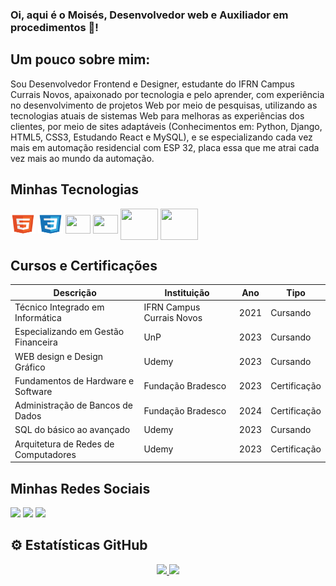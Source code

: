 ### Oi, aqui é o Moisés, Desenvolvedor web e Auxiliador em procedimentos 🦅! 


## Um pouco sobre mim:
<div>
  <p>
    Sou Desenvolvedor Frontend e Designer, estudante do IFRN Campus Currais Novos, apaixonado por tecnologia e pelo aprender, com experiência no desenvolvimento de projetos 
    Web por meio de pesquisas, utilizando as tecnologias atuais de sistemas Web para melhoras as experiências dos clientes, por meio de sites 
     adaptáveis (Conhecimentos em: Python, Django, HTML5, CSS3, Estudando React e MySQL), 
    e se especializando cada vez mais em automação residencial com ESP 32, placa essa que me atrai cada vez mais ao mundo da automação.
  </p>
</div>

## Minhas Tecnologias
<div style="display: inline_block"> 
  <img align="center" alt="HTML" height="30" width="40" src="https://raw.githubusercontent.com/devicons/devicon/master/icons/html5/html5-original.svg">
  <img align="center" alt="CSS" height="30" width="40" src="https://raw.githubusercontent.com/devicons/devicon/master/icons/css3/css3-original.svg">
  
  <img align="center" height="30" width="40" src="https://cdn.jsdelivr.net/gh/devicons/devicon/icons/python/python-original-wordmark.svg" />
  <img align="center" height="30" width="40" src="https://cdn.jsdelivr.net/gh/devicons/devicon/icons/django/django-plain.svg" />
  <img align="center" height="50" width="60" src="https://cdn.jsdelivr.net/gh/devicons/devicon/icons/react/react-original.svg" />
       
  <img  align="center" height="50" width="60" src="https://cdn.jsdelivr.net/gh/devicons/devicon/icons/arduino/arduino-original-wordmark.svg" />    
          
 
</div>

## Cursos e Certificações

Descrição   | Instituição   | Ano | Tipo
--------- | --------- | ------ | ------
Técnico Integrado em Informática | IFRN Campus Currais Novos | 2021 | Cursando
Especializando em Gestão Financeira | UnP | 2023 | Cursando
WEB design e Design Gráfico | Udemy | 2023 | Cursando
Fundamentos de Hardware e Software | Fundação Bradesco | 2023 | Certificação
Administração de Bancos de Dados | Fundação Bradesco | 2024 | Certificação
SQL do básico ao avançado | Udemy | 2023 | Cursando
Arquitetura de Redes de Computadores| Udemy | 2023 | Certificação

## Minhas Redes Sociais
  
<div> 
  <a href="https://wa.me/5584991397509" target="_blank"><img src="https://img.shields.io/badge/WhatsApp-25D366?style=for-the-badge&logo=whatsapp&logoColor=white" target="_blank"></a>
  <a href="https://www.instagram.com/_josemoises__/" target="_blank"><img src="https://img.shields.io/badge/-Instagram-%23E4405F?style=for-the-badge&logo=instagram&logoColor=white" target="_blank"></a>
  <a href="https://www.linkedin.com/in/jos%C3%A9-mois%C3%A9s-72318b2b2/" target="_blank"><img src="https://img.shields.io/badge/-LinkedIn-%230077B5?style=for-the-badge&logo=linkedin&logoColor=white" target="_blank"></a> 
</div>

## ⚙️ Estatísticas GitHub

<div align="center">
  <a href="https://github.com/moiseslops">
  <img height="170em" src="https://github-readme-stats.vercel.app/api?username=moiseslops&show_icons=true&theme=dark&include_all_commits=true&count_private=true"/>
  <img height="170em" src="https://github-readme-stats.vercel.app/api/top-langs/?username=moiseslops&layout=compact&langs_count=7&theme=dark"/>
</div>
